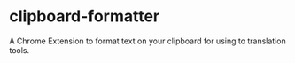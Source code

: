 # clipboard-formatter

A Chrome Extension to format text on your clipboard for using to translation tools.
